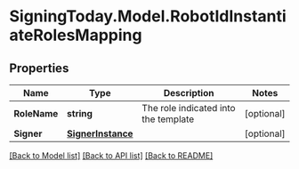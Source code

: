 
# SigningToday.Model.RobotIdInstantiateRolesMapping

## Properties

Name | Type | Description | Notes
------------ | ------------- | ------------- | -------------
**RoleName** | **string** | The role indicated into the template | [optional] 
**Signer** | [**SignerInstance**](SignerInstance.md) |  | [optional] 

[[Back to Model list]](../README.md#documentation-for-models)
[[Back to API list]](../README.md#documentation-for-api-endpoints)
[[Back to README]](../README.md)


